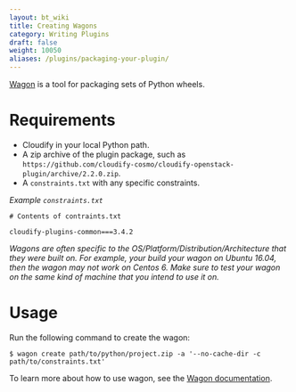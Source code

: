 ```yaml
---
layout: bt_wiki
title: Creating Wagons
category: Writing Plugins
draft: false
weight: 10050
aliases: /plugins/packaging-your-plugin/
---
```



[Wagon](https://github.com/cloudify-cosmo/wagon) is a tool for packaging sets of Python wheels.


# Requirements

- Cloudify in your local Python path.
- A zip archive of the plugin package, such as `https://github.com/cloudify-cosmo/cloudify-openstack-plugin/archive/2.2.0.zip`.
- A `constraints.txt` with any specific constraints.

*Example `constraints.txt`*

```
# Contents of contraints.txt

cloudify-plugins-common===3.4.2
```

_Wagons are often specific to the OS/Platform/Distribution/Architecture that they were built on. For example, your build your wagon on Ubuntu 16.04, then the wagon may not work on Centos 6. Make sure to test your wagon on the same kind of machine that you intend to use it on._


# Usage

Run the following command to create the wagon:

```
$ wagon create path/to/python/project.zip -a '--no-cache-dir -c path/to/constraints.txt'
```


To learn more about how to use wagon, see the [Wagon documentation](https://github.com/cloudify-cosmo/wagon).
